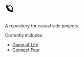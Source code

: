 # 🪐

A repository for casual side projects.

Currently includes: 
- [Game of Life](https://marsavar.github.io/vanilla-game-of-life)
- [Connect Four](https://marsavar.github.io/connect-4)
